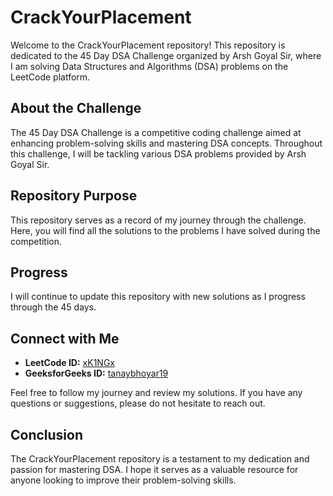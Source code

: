 # CrackYourPlacement

Welcome to the CrackYourPlacement repository! This repository is dedicated to the 45 Day DSA Challenge organized by Arsh Goyal Sir, where I am solving Data Structures and Algorithms (DSA) problems on the LeetCode platform.

## About the Challenge

The 45 Day DSA Challenge is a competitive coding challenge aimed at enhancing problem-solving skills and mastering DSA concepts. Throughout this challenge, I will be tackling various DSA problems provided by Arsh Goyal Sir.

## Repository Purpose

This repository serves as a record of my journey through the challenge. Here, you will find all the solutions to the problems I have solved during the competition. 


## Progress

I will continue to update this repository with new solutions as I progress through the 45 days.

## Connect with Me

- **LeetCode ID:** [xK1NGx](https://leetcode.com/u/xK1NGx/)
- **GeeksforGeeks ID:** [tanaybhoyar19](https://www.geeksforgeeks.org/user/tanaybhoyar19/)

Feel free to follow my journey and review my solutions. If you have any questions or suggestions, please do not hesitate to reach out.

## Conclusion

The CrackYourPlacement repository is a testament to my dedication and passion for mastering DSA. I hope it serves as a valuable resource for anyone looking to improve their problem-solving skills.
